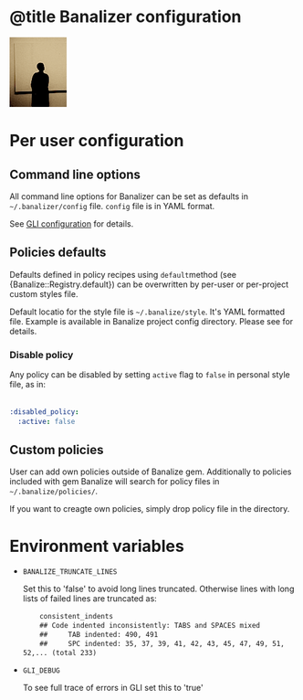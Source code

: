 # @title Banalizer configuration

![banalize](images/banalize_small.png)

# Per user configuration

## Command line options

All command line options for Banalizer can be set as defaults in `~/.banalizer/config` file. `config` file is in YAML format. 

See [GLI configuration](https://github.com/davetron5000/gli/wiki/Config) for details.

## Policies defaults

Defaults defined in policy recipes using `default`method  (see {Banalize::Registry.default}) can be overwritten by per-user or per-project custom styles file. 

Default locatio for the style file is `~/.banalize/style`. It's YAML formatted file. Example is available in Banalize project config directory. Please see for details.

### Disable policy

Any policy can be disabled by setting `active` flag to `false` in personal style file, as in:

~~~~~~~~~~~~~~~~~~~~~~~~~~~~~~~~~~~~~~~~~~~~yaml

:disabled_policy:
  :active: false

~~~~~~~~~~~~~~~~~~~~~~~~~~~~~~~~~~~~~~~~~~~~

## Custom policies

User can add own policies outside of Banalize gem. Additionally to policies included with gem Banalize will search for policy files in `~/.banalize/policies/`. 

If you want to creagte own policies, simply drop policy file in the directory.


# Environment variables

* `BANALIZE_TRUNCATE_LINES`

    Set this to 'false' to avoid long lines truncated. Otherwise lines with long lists of failed lines are truncated as:
    
    ```
        consistent_indents
        ## Code indented inconsistently: TABS and SPACES mixed
        ##     TAB indented: 490, 491
        ##     SPC indented: 35, 37, 39, 41, 42, 43, 45, 47, 49, 51, 52,... (total 233)
    ```

* `GLI_DEBUG`
  
  To see full trace of errors in GLI set this to 'true'
